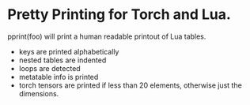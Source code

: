 # Pretty Printing for Torch and Lua.

pprint(foo) will print a human readable printout of Lua tables.

* keys are printed alphabetically
* nested tables are indented
* loops are detected
* metatable info is printed
* torch tensors are printed if less than 20 elements, otherwise just the dimensions.
